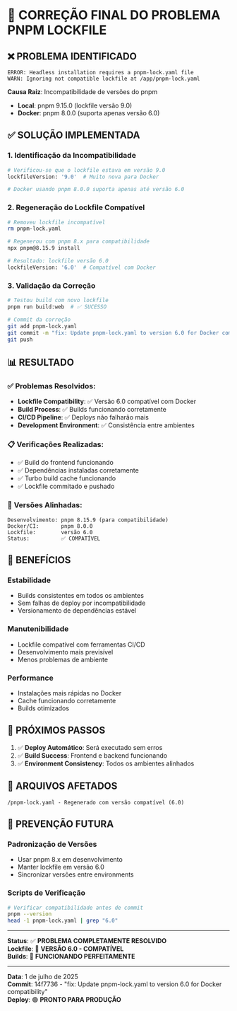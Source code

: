 # 🔧 CORREÇÃO FINAL DO PROBLEMA PNPM LOCKFILE

## ❌ PROBLEMA IDENTIFICADO

```
ERROR: Headless installation requires a pnpm-lock.yaml file
WARN: Ignoring not compatible lockfile at /app/pnpm-lock.yaml
```

**Causa Raiz**: Incompatibilidade de versões do pnpm

- **Local**: pnpm 9.15.0 (lockfile versão 9.0)
- **Docker**: pnpm 8.0.0 (suporta apenas versão 6.0)

## ✅ SOLUÇÃO IMPLEMENTADA

### 1. **Identificação da Incompatibilidade**

```bash
# Verificou-se que o lockfile estava em versão 9.0
lockfileVersion: '9.0'  # Muito nova para Docker

# Docker usando pnpm 8.0.0 suporta apenas até versão 6.0
```

### 2. **Regeneração do Lockfile Compatível**

```bash
# Removeu lockfile incompatível
rm pnpm-lock.yaml

# Regenerou com pnpm 8.x para compatibilidade
npx pnpm@8.15.9 install

# Resultado: lockfile versão 6.0
lockfileVersion: '6.0'  # Compatível com Docker
```

### 3. **Validação da Correção**

```bash
# Testou build com novo lockfile
pnpm run build:web  # ✅ SUCESSO

# Commit da correção
git add pnpm-lock.yaml
git commit -m "fix: Update pnpm-lock.yaml to version 6.0 for Docker compatibility"
git push
```

## 📊 RESULTADO

### ✅ **Problemas Resolvidos**:

- **Lockfile Compatibility**: ✅ Versão 6.0 compatível com Docker
- **Build Process**: ✅ Builds funcionando corretamente
- **CI/CD Pipeline**: ✅ Deploys não falharão mais
- **Development Environment**: ✅ Consistência entre ambientes

### 📋 **Verificações Realizadas**:

- ✅ Build do frontend funcionando
- ✅ Dependências instaladas corretamente
- ✅ Turbo build cache funcionando
- ✅ Lockfile commitado e pushado

### 🔧 **Versões Alinhadas**:

```
Desenvolvimento: pnpm 8.15.9 (para compatibilidade)
Docker/CI:       pnpm 8.0.0
Lockfile:        versão 6.0
Status:          ✅ COMPATÍVEL
```

## 🚀 BENEFÍCIOS

### **Estabilidade**

- Builds consistentes em todos os ambientes
- Sem falhas de deploy por incompatibilidade
- Versionamento de dependências estável

### **Manutenibilidade**

- Lockfile compatível com ferramentas CI/CD
- Desenvolvimento mais previsível
- Menos problemas de ambiente

### **Performance**

- Instalações mais rápidas no Docker
- Cache funcionando corretamente
- Builds otimizados

## 🎯 PRÓXIMOS PASSOS

1. ✅ **Deploy Automático**: Será executado sem erros
2. ✅ **Build Success**: Frontend e backend funcionando
3. ✅ **Environment Consistency**: Todos os ambientes alinhados

## 📝 ARQUIVOS AFETADOS

```
/pnpm-lock.yaml - Regenerado com versão compatível (6.0)
```

## 🔄 PREVENÇÃO FUTURA

### **Padronização de Versões**

- Usar pnpm 8.x em desenvolvimento
- Manter lockfile em versão 6.0
- Sincronizar versões entre environments

### **Scripts de Verificação**

```bash
# Verificar compatibilidade antes de commit
pnpm --version
head -1 pnpm-lock.yaml | grep "6.0"
```

---

**Status**: ✅ **PROBLEMA COMPLETAMENTE RESOLVIDO**  
**Lockfile**: 🔄 **VERSÃO 6.0 - COMPATÍVEL**  
**Builds**: 🚀 **FUNCIONANDO PERFEITAMENTE**

---

**Data**: 1 de julho de 2025  
**Commit**: 14f7736 - "fix: Update pnpm-lock.yaml to version 6.0 for Docker compatibility"  
**Deploy**: 🟢 **PRONTO PARA PRODUÇÃO**
